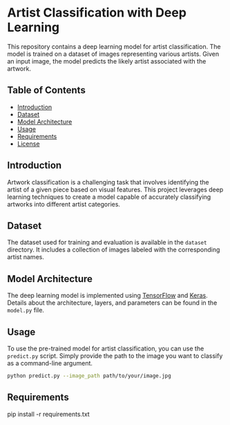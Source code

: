 # Artist Classification with Deep Learning

This repository contains a deep learning model for artist classification. The model is trained on a dataset of images representing various artists. Given an input image, the model predicts the likely artist associated with the artwork.

## Table of Contents

- [Introduction](#introduction)
- [Dataset](#dataset)
- [Model Architecture](#model-architecture)
- [Usage](#usage)
- [Requirements](#requirements)
- [License](#license)

## Introduction

Artwork classification is a challenging task that involves identifying the artist of a given piece based on visual features. This project leverages deep learning techniques to create a model capable of accurately classifying artworks into different artist categories.

## Dataset

The dataset used for training and evaluation is available in the `dataset` directory. It includes a collection of images labeled with the corresponding artist names.

## Model Architecture

The deep learning model is implemented using [TensorFlow](https://www.tensorflow.org/) and [Keras](https://keras.io/). Details about the architecture, layers, and parameters can be found in the `model.py` file.

## Usage

To use the pre-trained model for artist classification, you can use the `predict.py` script. Simply provide the path to the image you want to classify as a command-line argument.

```bash
python predict.py --image_path path/to/your/image.jpg
```

## Requirements

pip install -r requirements.txt




